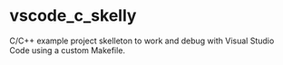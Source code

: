 # vscode_c_skelly
C/C++ example project skelleton to work and debug with Visual Studio Code using a custom Makefile.
